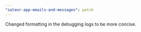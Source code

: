 ```yaml
---
"saleor-app-emails-and-messages": patch
---
```


Changed formatting in the debugging logs to be more concise.
